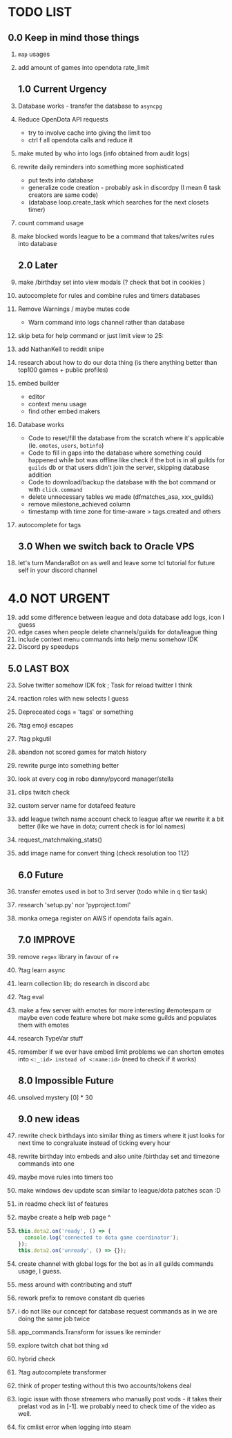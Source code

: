 # TODO LIST
   ## 0.0 Keep in mind those things
1. `map` usages
2. add amount of games into opendota rate_limit

   ## 1.0 Current Urgency
3. Database works - transfer the database to `asyncpg`
4. Reduce OpenDota API requests 
   * try to involve cache into giving the limit too
   * ctrl f all opendota calls and reduce it
5. make muted by who into logs (info obtained from audit logs)
6. rewrite daily reminders into something more sophisticated 
    * put texts into database
    * generalize code creation - probably ask in discordpy (I mean 6 task creators are same code)
    * (database loop.create_task which searches for the next closets timer)
7. count command usage
8. make blocked words league to be a command that takes/writes rules into database

   ## 2.0 Later 
9. make /birthday set into view modals (? check that bot in cookies )
10. autocomplete for rules and combine rules and timers databases
11. Remove Warnings / maybe mutes code
    * Warn command into logs channel rather than database
12. skip beta for help command or just limit view to 25:
13. add NathanKell to reddit snipe
14. research about how to do our dota thing (is there anything better than top100 games + public profiles)
15. embed builder
    * editor 
    * context menu usage 
    * find other embed makers
16. Database works
    * Code to reset/fill the database from the scratch where it's applicable (ie. `emotes`, `users`, `botinfo`)
    * Code to fill in gaps into the database where something could happened while bot was offline like check if the bot is in all guilds for `guilds` db or that users didn't join the server, skipping database addition 
    * Code to download/backup the database with the bot command or with `click.command`
    * delete unnecessary tables we made (dfmatches_asa, xxx_guilds)
    * remove milestone_achieved column
    * timestamp with time zone for time-aware > tags.created and others
17. autocomplete for tags

    ## 3.0 When we switch back to Oracle VPS
18. let's turn MandaraBot on as well and leave some tcl tutorial for future self in your discord channel

   # 4.0 NOT URGENT
19. add some difference between league and dota database add logs, icon I guess
20. edge cases when people delete channels/guilds for dota/league thing
21. include context menu commands into help menu somehow IDK
22. Discord py speedups

   ## 5.0 LAST BOX
23. Solve twitter somehow IDK fok ; Task for reload twitter I think 
24. reaction roles with new selects I guess
25. Depreceated cogs = 'tags' or something
26. ?tag emoji escapes 
27. ?tag pkgutil
28. abandon not scored games for match history
29. rewrite purge into something better
30. look at every cog in robo danny/pycord manager/stella
31. clips twitch check 
32. custom server name for dotafeed feature
33. add league twitch name account check to league after we rewrite it a bit better (like we have in dota; current check is for lol names)
34. request_matchmaking_stats()
35. add image name for convert thing (check resolution too 112)

    ## 6.0 Future
36. transfer emotes used in bot to 3rd server (todo while in q tier task)
37. research 'setup.py' nor 'pyproject.toml'
38. monka omega register on AWS if opendota fails again.

    ## 7.0 IMPROVE
39. remove `regex` library in favour of `re`
40. ?tag learn async
41. learn collection lib; do research in discord abc
42. ?tag eval
43. make a few server with emotes for more interesting #emotespam or maybe even code feature where bot make some guilds and populates them with emotes
44. research TypeVar stuff
45. remember if we ever have embed limit problems we can shorten emotes into `<:_:id> instead of <:name:id>` (need to check if it works)

    ## 8.0 Impossible Future
46. unsolved mystery [0] * 30

    ## 9.0 new ideas
47. rewrite check birthdays into similar thing as timers where it just looks for next time to congraluate instead of ticking every hour
48. rewrite birthday into embeds and also unite /birthday set and timezone commands into one 
49. maybe move rules into timers too
50. make windows dev update scan similar to league/dota patches scan :D
51. in readme check list of features
52. maybe create a help web page ^
53. ```typescript
    this.dota2.on('ready', () => {
      console.log('connected to dota game coordinator');
    });
    this.dota2.on('unready', () => {});
    ```
54. create channel with global logs for the bot as in all guilds commands usage, I guess.
55. mess around with contributing and stuff
56. rework prefix to remove constant db queries
57. i do not like our concept for database request commands as in we are doing the same job twice
58. app_commands.Transform for issues lke reminder
59. explore twitch chat bot thing xd
60. hybrid check
61. ?tag autocomplete transformer
62. think of proper testing without this two accounts/tokens deal
63. logic issue with those streamers who manually post vods - it takes their prelast vod as in [-1]. 
    we probably need to check time of the video as well.
64. fix cmlist error when logging into steam
